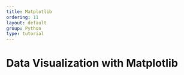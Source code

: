 ```yaml
---
title: Matplotlib
ordering: 11
layout: default
group: Python
type: tutorial
---
```


# Data Visualization with Matplotlib



